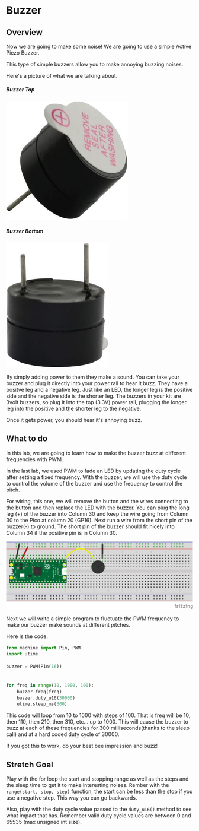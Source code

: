 # Buzzer

## Overview

Now we are going to make some noise!  We are going to use a simple Active Piezo Buzzer.  

This type of simple buzzers allow you to make annoying buzzing noises.

Here's a picture of what we are talking about.

##### Buzzer Top
![Buzzer Top](/images/buzzertop.jpg)  
##### Buzzer Bottom
![Buzzer Bottom](/images/buzzerbottom.jpg)


By simply adding power to them they make a sound.  You can take your buzzer and plug it directly into your power rail to hear it buzz.  They have a positve leg and a negative leg.  Just like an LED, the longer leg is the positive side and the negative side is the shorter leg. The buzzers in your kit are 3volt buzzers, so plug it into the top (3.3V) power rail, plugging the longer leg into the positive and the shorter leg to the negative.

Once it gets power, you should hear it's annoying buzz.

 ## What to do

In this lab, we are going to learn how to make the buzzer buzz at different frequencies with PWM.

In the last lab, we used PWM to fade an LED by updating the duty cycle after setting a fixed frequency.  With the buzzer, we will use the duty cycle to control the volume of the buzzer and use the frequency to control the pitch.

For wiring, this one, we will remove the button and the wires connecting to the button and then replace the LED with the buzzer.  You can plug the long leg (+) of the buzzer into Column 30 and keep the wire going from Column 30 to the Pico at column 20 (GP16).  Next run a wire from the short pin of the buzzer(-) to ground.  The short pin of the buzzer should fit nicely into Column 34 if the positive pin is in Column 30.

![Buzzer Wiring Diagram](/images/11b_buzzer_bb.png)

Next we will write a simple program to fluctuate the PWM frequency to make our buzzer make sounds at different pitches.

Here is the code:

```Python
from machine import Pin, PWM
import utime

buzzer = PWM(Pin(16))


for freq in range(10, 1000, 100):
    buzzer.freq(freq)
    buzzer.duty_u16(30000)
    utime.sleep_ms(300)

```

This code will loop from 10 to 1000 with steps of 100. That is freq will be 10, then 110, then 210, then 310, etc... up to 1000.  This will cause the buzzer to buzz at each of these frequencies for 300 milliseconds(thanks to the sleep call) and at a hard coded duty cycle of 30000.  

If you got this to work, do your best bee impression and buzz!

## Stretch Goal

Play with the for loop the start and stopping range as well as the steps and the sleep time to get it to make interesting noises.  Rember with the `range(start, stop, step)` function, the start can be less than the stop if you use a negative step.  This way you can go backwards. 

Also, play with the duty cycle value passed to the `duty_u16()` method to see what impact that has.  Remember valid duty cycle values are between 0 and 65535 (max unsigned int size).


